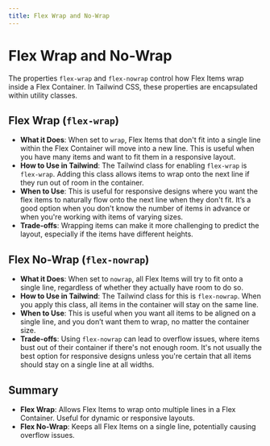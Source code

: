 ```yaml
---
title: Flex Wrap and No-Wrap
---
```


# Flex Wrap and No-Wrap

The properties `flex-wrap` and `flex-nowrap` control how Flex Items wrap inside a Flex Container. In Tailwind CSS, these properties are encapsulated within utility classes.

## Flex Wrap (`flex-wrap`)

- **What it Does**: When set to `wrap`, Flex Items that don't fit into a single line within the Flex Container will move into a new line. This is useful when you have many items and want to fit them in a responsive layout.
- **How to Use in Tailwind**: The Tailwind class for enabling `flex-wrap` is `flex-wrap`. Adding this class allows items to wrap onto the next line if they run out of room in the container.
- **When to Use**: This is useful for responsive designs where you want the flex items to naturally flow onto the next line when they don't fit. It’s a good option when you don't know the number of items in advance or when you're working with items of varying sizes.
- **Trade-offs**: Wrapping items can make it more challenging to predict the layout, especially if the items have different heights.

## Flex No-Wrap (`flex-nowrap`)

- **What it Does**: When set to `nowrap`, all Flex Items will try to fit onto a single line, regardless of whether they actually have room to do so.
- **How to Use in Tailwind**: The Tailwind class for this is `flex-nowrap`. When you apply this class, all items in the container will stay on the same line.
- **When to Use**: This is useful when you want all items to be aligned on a single line, and you don’t want them to wrap, no matter the container size.
- **Trade-offs**: Using `flex-nowrap` can lead to overflow issues, where items bust out of their container if there's not enough room. It's not usually the best option for responsive designs unless you're certain that all items should stay on a single line at all widths.

## Summary

- **Flex Wrap**: Allows Flex Items to wrap onto multiple lines in a Flex Container. Useful for dynamic or responsive layouts.
- **Flex No-Wrap**: Keeps all Flex Items on a single line, potentially causing overflow issues.
